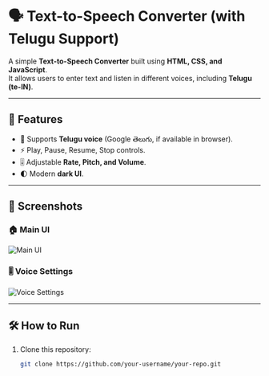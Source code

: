# 🗣️ Text-to-Speech Converter (with Telugu Support)

A simple **Text-to-Speech Converter** built using **HTML, CSS, and JavaScript**.  
It allows users to enter text and listen in different voices, including **Telugu (te-IN)**.

---

## 🚀 Features
- 🎤 Supports **Telugu voice** (Google తెలుగు, if available in browser).
- ⚡ Play, Pause, Resume, Stop controls.
- 🎚️ Adjustable **Rate, Pitch, and Volume**.
- 🌓 Modern **dark UI**.

---

## 📸 Screenshots

### 🏠 Main UI
![Main UI](screenshots/ui.png)

### 🎚️ Voice Settings
![Voice Settings](screenshots/settings.png)

---

## 🛠️ How to Run
1. Clone this repository:
   ```bash
   git clone https://github.com/your-username/your-repo.git
